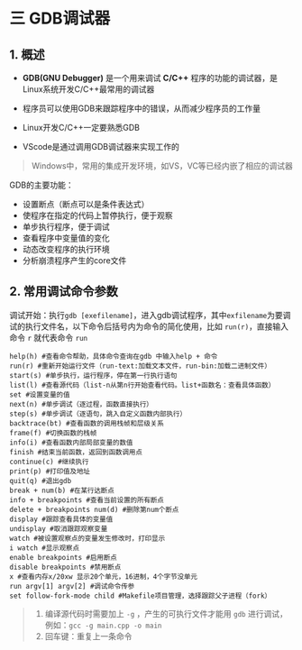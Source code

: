
# 三 GDB调试器

## 1. 概述

* **GDB(GNU Debugger)** 是一个用来调试 **C/C++** 程序的功能的调试器，是Linux系统开发C/C++最常用的调试器

* 程序员可以使用GDB来跟踪程序中的错误，从而减少程序员的工作量

* Linux开发C/C++一定要熟悉GDB

* VScode是通过调用GDB调试器来实现工作的

> Windows中，常用的集成开发环境，如VS，VC等已经内嵌了相应的调试器

GDB的主要功能：

* 设置断点（断点可以是条件表达式）
* 使程序在指定的代码上暂停执行，便于观察
* 单步执行程序，便于调试
* 查看程序中变量值的变化
* 动态改变程序的执行环境
* 分析崩溃程序产生的core文件

## 2. 常用调试命令参数

调试开始：执行`gdb [exefilename]`，进入gdb调试程序，其中`exfilename`为要调试的执行文件名，以下命令后括号内为命令的简化使用，比如 `run(r)`，直接输入命令 `r` 就代表命令 `run`

```shell
help(h) #查看命令帮助，具体命令查询在gdb 中输入help + 命令
run(r) #重新开始运行文件（run-text:加载文本文件，run-bin:加载二进制文件）
start(s) #单步执行，运行程序，停在第一行执行语句
list(l) #查看源代码（list-n从第n行开始查看代码。list+函数名：查看具体函数）
set #设置变量的值
next(n) #单步调试（逐过程，函数直接执行）
step(s) #单步调试（逐语句，跳入自定义函数内部执行）
backtrace(bt) #查看函数的调用栈帧和层级关系
frame(f) #切换函数的栈帧
info(i) #查看函数内部局部变量的数值
finish #结束当前函数，返回到函数调用点
continue(c) #继续执行
print(p) #打印值及地址
quit(q) #退出gdb
break + num(b) #在某行达断点
info + breakpoints #查看当前设置的所有断点
delete + breakpoints num(d) #删除第num个断点
display #跟踪查看具体的变量值
undisplay #取消跟踪观察变量
watch #被设置观察点的变量发生修改时，打印显示
i watch #显示观察点
enable breakpoints #启用断点
disable breakpoints #禁用断点
x #查看内存x/20xw 显示20个单元，16进制，4个字节没单元
run argv[1] argv[2] #调试命令传参
set follow-fork-mode child #Makefile项目管理，选择跟踪父子进程（fork）
```

> 1. 编译源代码时需要加上 `-g` ，产生的可执行文件才能用 `gdb` 进行调试，例如：`gcc -g main.cpp -o main`
> 2. 回车键：重复上一条命令
